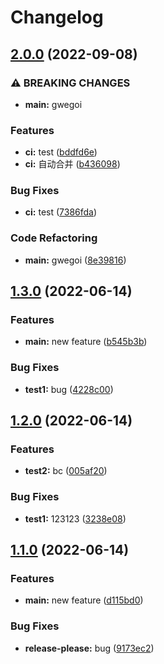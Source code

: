 # Changelog

## [2.0.0](https://github.com/MadokaProject/test/compare/v1.3.0...v2.0.0) (2022-09-08)


### ⚠ BREAKING CHANGES

* **main:** gwegoi

### Features

* **ci:** test ([bddfd6e](https://github.com/MadokaProject/test/commit/bddfd6e66fb9fcaa57bd89ad0412f711ae54184e))
* **ci:** 自动合并 ([b436098](https://github.com/MadokaProject/test/commit/b4360986af433cbc072bd2ce6e70a337774e67c4))


### Bug Fixes

* **ci:** test ([7386fda](https://github.com/MadokaProject/test/commit/7386fda4f1ee15f40d0399be9e100f83509e6952))


### Code Refactoring

* **main:** gwegoi ([8e39816](https://github.com/MadokaProject/test/commit/8e398163c72e80aa6216ce0888daaf23c468c8c4))

## [1.3.0](https://github.com/MadokaProject/test/compare/v1.2.0...v1.3.0) (2022-06-14)


### Features

* **main:** new feature ([b545b3b](https://github.com/MadokaProject/test/commit/b545b3b1cd40119ad81116b1295cd850a2412892))


### Bug Fixes

* **test1:** bug ([4228c00](https://github.com/MadokaProject/test/commit/4228c009404443024446b155dceba61b1c32b40c))

## [1.2.0](https://github.com/MadokaProject/test/compare/v1.1.0...v1.2.0) (2022-06-14)


### Features

* **test2:** bc ([005af20](https://github.com/MadokaProject/test/commit/005af2051c50dd2f83226510c28e77aa61d179ae))


### Bug Fixes

* **test1:** 123123 ([3238e08](https://github.com/MadokaProject/test/commit/3238e0850246d7dd619686d9945e99dc3960553b))

## [1.1.0](https://github.com/MadokaProject/test/compare/1.0.0...v1.1.0) (2022-06-14)


### Features

* **main:** new feature ([d115bd0](https://github.com/MadokaProject/test/commit/d115bd0459b5e3bf7953695a62ee500e492390f6))


### Bug Fixes

* **release-please:** bug ([9173ec2](https://github.com/MadokaProject/test/commit/9173ec24fea680c6ec4c39eadaa52a1c80c00442))
